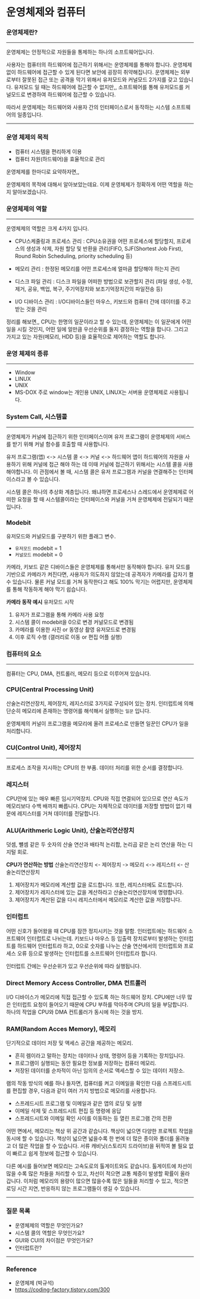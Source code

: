 # 운영체제와 컴퓨터

### 운영체제란?
---
운영체제는 안정적으로 자원들을 통제하는 하나의 소프트웨어입니다.

사용자는 컴퓨터의 하드웨어에 접근하기 위해서는 운영체제를 통해야 합니다.
운영체제 없이 하드웨어에 접근할 수 있게 된다면 보안에 굉장히 취약해집니다. 운영체제는 외부로부터 잘못된 접근 또는 공격을 막기 위해서 유저모드와 커널모드 2가지를 갖고  있습니다. 
유저모드 일 때는 하드웨어에 접근할 수 없지만,, 소프트웨어를 통해 유저모드를 커널모드로 변경하여 하드웨어에 접근할 수 있습니다. 


따라서 운영체제는 하드웨어와 사용자 간의 인터페이스로서 동작하는 시스템 소프트웨어의 일종입니다.

---
### 운영 체제의 목적
- 컴퓨터 시스템을 편리하게 이용
- 컴퓨터 자원(하드웨어)을 효율적으로 관리

운영체제를 한마디로 요약하자면,, 


운영체제의 목적에 대해서 알아보았는데요. 이제 운영체제가 정확하게 어떤 역할을 하는지 알아보겠습니다. 

### 운영체제의 역할
---
운영체제의 역할은 크게 4가지 입니다. 

- CPU스케줄링과 프로세스 관리 : CPU소유권을 어떤 프로세스에 할당할지, 프로세스의 생성과 삭제, 자원 할당 및 반환을 관리(FIFO, SJF(Shortest Job First), Round Robin Scheduling, priority scheduling 등)

- 메모리 관리 : 한정된 메모리를 어떤 프로세스에 얼마큼 할당해야 하는지 관리

- 디스크 파일 관리 : 디스크 파일을 어떠한 방법으로 보관할지 관리 (파일 생성, 수정, 제거, 공유, 백업, 복구, 주기억장치와 보조기억장치간의 파일전송 등)

- I/O 디바이스 관리 : I/O디바이스들인 마우스, 키보드와 컴퓨터 간에 데이터를 주고 받는 것을 관리

정리를 해보면,, 
CPU는 한명의 일꾼이라고 할 수 있는데, 운영체제는 이 일꾼에게 어떤 일을 시킬 것인지, 어떤 일에 얼만큼 우선순위를 둘지 결정하는 역할을 합니다. 그리고 가지고 있는 자원(메모리, HDD 등)을 효율적으로 제어하는 역할도 합니다.

### 운영 체제의 종류
---
- Window
- LINUX
- UNIX
- MS-DOX
주로 window는 개인용 UNIX, LINUX는 서버용 운영체제로 사용됩니다. 


### System Call, 시스템콜 
--- 
운영체제가 커널에 접근하기 위한 인터페이스이며 유저 프로그램이 운영체제의 서비스를 받기 위해 커널 함수를 호출할 때 사용합니다. 

유저 프로그램(앱) <-> 시스템 콜 <-> 커널 <-> 하드웨어
앱이 하드웨어의 자원을 사용하기 위해 커널에 접근 해야 하는 데 이때 커널에 접근하기 위해서는 시스템 콜을 사용해야합니다. 
이 관점에서 볼 때, 시스템 콜은 유저 프로그램과 커널을 연결해주는 인터페이스라고 볼 수 있습니다.  

시스템 콜은 하나의 추상화 계층입니다. 
왜냐하면 프로세스나 스레드에서 운영체제로 어떠한 요청을 할 때 시스템콜이라는 인터페이스와 커널을 거쳐 운영체제에 전달되기 때문입니다. 

### Modebit
유저모드와 커널모드를 구분하기 위한 플래그 변수.

- `유저모드` modebit = 1 
- `커널모드` modebit = 0 

카메라, 키보드 같은 디바이스들은 운영체제를 통해서만 동작해야 합니다. 유저 모드를 기반으로 카메라가 켜진다면, 사용자가 의도하지 않았는데 공격자가 카메라를 갑자기 켤 수 있습니다. 
물론 커널 모드를 거쳐 동작한다고 해도 100% 막기는 어렵지만, 운영체제를 통해 작동하게 해야 막기 쉽습니다. 

**카메라 동작 예시**
유저모드 시작
1. 유저가 프로그램을 통해 카메라 사용 요청 
2. 시스템 콜이 modebit을 0으로 변경 
커널모드로 변경됨
3. 카메라를 이용한 사진 or 동영상 촬영
유저모드로 변경됨
4. 이후 로직 수행 (갤러리로 이동 or 편집 어플 실행)

### 컴퓨터의 요소
---
컴퓨터는 CPU, DMA, 컨트롤러, 메모리 등으로 이루어져 있습니다. 

### CPU(Central Processing Unit)
산술논리연산장치, 제어장치, 레지스터로 3가지로 구성되어 있는 장치. 인터럽트에 의해 단순히 메모리에 존재하는 명령어를 해석해서 실행하는 `일꾼` 입니다.

운영체제의 커널이 프로그램을 메모리에 올려 프로세스로 만들면 일꾼인 CPU가 일을 처리합니다. 

### CU(Control Unit), 제어장치
---
프로세스 조작을 지시하는 CPU의 한 부품. 데이터 처리를 위한 순서를 결정합니다. 

### 레지스터
CPU안에 있는 매우 빠른 임시기억장치.
CPU와 직접 연결되어 있으므로 연산 속도가 메모리보다 수백 배까지 빠릅니다. CPU는 자체적으로 데이터를 저장할 방법이 없기 때문에 레지스터를 거쳐 데이터를 전달합니다. 

### ALU(Arithmeric Logic Unit), 산술논리연산장치
덧셈, 뺼셈 같은 두 숫자의 산술 연산과 배타적 논리합, 논리곱 같은 논리 연산을 하는 디지털 회로.


**CPU가 연산하는 방법**
산술논리연산장치 <- 제어장치 -> 메모리 <-> 레지스터 <- 산술논리연산장치
1. 제어장치가 메모리에 계산할 값을 로드합니다. 또한, 레지스터에도 로드합니다. 
2. 제어장치가 레지스터에 있는 값을 계산하라고 산술논리연산장치에 명령합니다. 
3. 제어장치가 계산된 값을 다시 레지스터에서 메모리로 계산한 값을 저장합니다. 

### 인터럽트 
어떤 신호가 들어왔을 때 CPU를 잠깐 정지시키는 것을 말함. 
인터럽트에는 하드웨어 소프트웨어 인터럽트로 나뉘는데.
키보드나 마우스 등 입출력 장치로부터 발생하는 인터럽트를 하드웨어 인터럽트라 하고, 
0으로 숫자를 나누는 산술 연산에서의 인터럽트와 프로세스 오류 등으로 발생하는 인터럽트를 소프트웨어 인터럽트라 합니다. 

인터럽트 간에는 우선순위가 있고 우선순위에 따라 실행됩니다. 

### Direct Memory Access Controller, DMA 컨트롤러
I/O 디바이스가 메모리에 직접 접근할 수 있도록 하는 하드웨어 장치. CPU에만 너무 많은 인터럽트 요청이 들어오기 때문에 CPU 부하를 막아주며 CPU의 일을 부담합니다. 하나의 작업을 CPU와 DMA 컨트롤러가 동시에 하는 것을 방지.

### RAM(Random Acces Memory), 메모리
단기적으로 데이터 저장 및 액세스 공간을 제공하는 메모리.

- 흔히 렘이라고 말하는 장치는 데이터나 상태, 명령어 등을 기록하는 장치입니다. 
- 프로그램이 실행되는 동안 필요한 정보를 저장하는 컴퓨터 메모리. 
- 저장된 데이터를 순차적이 아닌 임의의 순서로 액세스할 수 있는 데이터 저장소.

램의 작동 방식의 예를 하나 들자면, 컴퓨터를 켜고 이메일을 확인한 다음 스프레드시트를 편집할 경우, 다음과 같이 여러 가지 방법으로 메모리를 사용합니다.

- 스프레드시트 프로그램 및 이메일과 같은 앱의 로딩 및 실행
- 이메일 삭제 및 스프레드시트 편집 등 명령에 응답
- 스프레드시트와 이메일 확인 사이를 이동하는 등 열린 프로그램 간의 전환

어떤 면에서, 메모리는 책상 위 공간과 같습니다. 책상이 넓으면 다양한 프로젝트 작업을 동시에 할 수 있습니다. 책상이 넓으면 넓을수록 한 번에 더 많은 종이와 폴더를 올려놓고 더 많은 작업을 할 수 있습니다. 서류 캐비닛(스토리지 드라이브)을 뒤적여 볼 필요 없이 빠르고 쉽게 정보에 접근할 수 있습니다.

다른 예시를 들어보면 메모리는 고속도로의 톨게이트와도 같습니다.
톨게이트에 차선이 많을 수록 많은 차들을 처리할 수 있고, 차선이 적으면 교통 체증이 발생할 확률이 올라갑니다. 
이처럼 메모리의 용량이 많으면 많을수록 많은 일들을 처리할 수 있고, 적으면 로딩 시간 지연, 반응하지 않는 프로그램들이 생길 수 있습니다. 


---
### 질문 목록
- 운영체제의 역할은 무엇인가요?
- 시스템 콜의 역할은 무엇인가요?
- GUI와 CUI의 차이점은 무엇인가요?
- 인터럽트란?


---
### Reference 
- 운영체제 (박규석)
- https://coding-factory.tistory.com/300